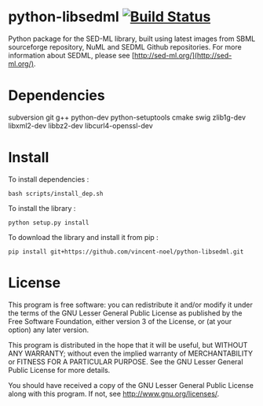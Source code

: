 # python-libsedml [![Build Status](https://travis-ci.org/vincent-noel/python-libsedml.svg?branch=master)](https://travis-ci.org/vincent-noel/python-libsedml)
Python package for the SED-ML library, built using latest images from SBML sourceforge repository, NuML and SEDML Github repositories.
For more information about SEDML, please see [http://sed-ml.org/](http://sed-ml.org/).


# Dependencies

subversion git g++ python-dev python-setuptools cmake swig zlib1g-dev libxml2-dev libbz2-dev libcurl4-openssl-dev


# Install

To install dependencies :

    bash scripts/install_dep.sh
    
   
To install the library :

    python setup.py install
    
    
To download the library and install it from pip :

    pip install git+https://github.com/vincent-noel/python-libsedml.git


# License

This program is free software: you can redistribute it and/or modify
it under the terms of the GNU Lesser General Public License as published by
the Free Software Foundation, either version 3 of the License, or
(at your option) any later version.

This program is distributed in the hope that it will be useful,
but WITHOUT ANY WARRANTY; without even the implied warranty of
MERCHANTABILITY or FITNESS FOR A PARTICULAR PURPOSE.  See the
GNU Lesser General Public License for more details.

You should have received a copy of the GNU Lesser General Public License
along with this program.  If not, see <http://www.gnu.org/licenses/>.
